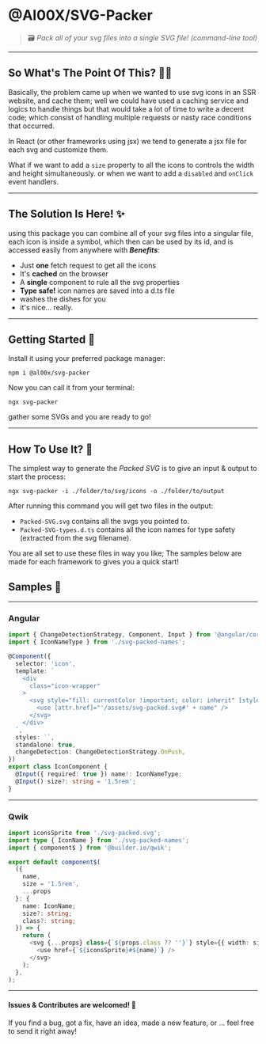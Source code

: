 # @Al00X/SVG-Packer
> 🗃️ _Pack all of your svg files into a single SVG file! (command-line tool)_

___

## So What's The Point Of This? 🧐❔

Basically, the problem came up when we wanted to use svg icons in an SSR website, and cache them; well
we could have used a caching service and logics to handle things but that would take a lot of time
to write a decent code; 
which consist of handling multiple requests or nasty race conditions that occurred.

In React (or other frameworks using jsx) we tend to generate a jsx file for each svg and customize them.

What if we want to add a `size` property to all the icons to controls the width and height simultaneously.
or when we want to add a `disabled` and `onClick` event handlers.

___

## The Solution Is Here! ✨

using this package you can combine all of your svg files into a singular file, 
each icon is inside a symbol, which then can be used by its id, 
and is accessed easily from anywhere with **_Benefits_**:

- Just **one** fetch request to get all the icons
- It's **cached** on the browser
- A **single** component to rule all the svg properties
- **Type safe!** icon names are saved into a d.ts file
- washes the dishes for you
- it's nice... really.

___

## Getting Started 🚀

Install it using your preferred package manager:

```shell
npm i @al00x/svg-packer
```

Now you can call it from your terminal:

```shell
ngx svg-packer
```

gather some SVGs and you are ready to go!

___

## How To Use It? 🔦

The simplest way to generate the *Packed SVG* is to give an input & output to start the process:

```shell
ngx svg-packer -i ./folder/to/svg/icons -o ./folder/to/output
```

After running this command you will get two files in the output:

- `Packed-SVG.svg` contains all the svgs you pointed to.
- `Packed-SVG-types.d.ts` contains all the icon names for type safety (extracted from the svg filename).

You are all set to use these files in way you like;
The samples below are made for each framework to gives you a quick start!

## Samples 📔

___

### Angular
```typescript
import { ChangeDetectionStrategy, Component, Input } from '@angular/core';
import { IconNameType } from './svg-packed-names';

@Component({
  selector: 'icon',
  template: `
    <div
      class="icon-wrapper"
    >
      <svg style="fill: currentColor !important; color: inherit" [style.width]="size" [style.height]="size">
        <use [attr.href]="'/assets/svg-packed.svg#' + name" />
      </svg>
    </div>
  `,
  styles: ``,
  standalone: true,
  changeDetection: ChangeDetectionStrategy.OnPush,
})
export class IconComponent {
  @Input({ required: true }) name!: IconNameType;
  @Input() size?: string = '1.5rem';
}
```

___

### Qwik
```typescript
import iconsSprite from './svg-packed.svg';
import type { IconName } from './svg-packed-names';
import { component$ } from '@builder.io/qwik';

export default component$(
  ({
    name,
    size = '1.5rem',
    ...props
  }: {
    name: IconName;
    size?: string;
    class?: string;
  }) => {
    return (
      <svg {...props} class={`${props.class ?? ''}`} style={{ width: size, height: size }}>
        <use href={`${iconsSprite}#${name}`} />
      </svg>
    );
  },
);
```

___

#### Issues & Contributes are welcomed! 💞
If you find a bug, got a fix, have an idea, made a new feature, or ... 
feel free to send it right away!
